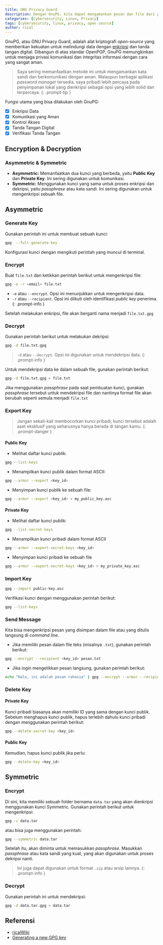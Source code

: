 ```yaml
---
title: GNU Privacy Guard
description: Dengan GnuPG, kita dapat mengamankan pesan dan file dari pengintaian, memastikan integritas dan keaslian informasi dalam dunia digital yang penuh ancaman.
categories: [Cybersecurity, Linux, Privacy]
tags: [cybersecurity, linux, privacy, open source]
author: rical
---
```


GnuPG, atau GNU Privacy Guard, adalah alat kriptografi *open-source* yang memberikan kekuatan untuk melindungi data dengan <a href= "https://en.wikipedia.org/wiki/Encryption#Encryption_in_cryptography" target="_blank">enkripsi</a> dan tanda tangan digital.
Dibangun di atas standar OpenPGP, GnuPG memungkinkan untuk menjaga privasi komunikasi dan integritas informasi dengan cara yang sangat aman.

> Saya sering memanfaatkan metode ini untuk mengamankan kata sandi dan berkomunikasi dengan aman. Walaupun berbagai aplikasi *password manager* tersedia, saya pribadi lebih percaya pada penyimpanan lokal yang dienkripsi sebagai opsi yang lebih solid dan terpercaya.
{: .prompt-tip }

Fungsi utama yang bisa dilakukan oleh GnuPG:
- [x] Enkripsi Data
- [x] Komunikasi yang Aman
- [x] Kontrol Akses
- [x] Tanda Tangan Digital
- [x] Verifikasi Tanda Tangan

## Encryption & Decryption

### Asymmetric & Symmetric
- **Asymmetric:** Memanfaatkan dua kunci yang berbeda, yaitu **Public Key** dan **Private Key**. Ini sering digunakan untuk komunikasi.
- **Symmetric:** Menggunakan kunci yang sama untuk proses enkripsi dan dekripsi, yaitu *passphrase* atau kata sandi. Ini sering digunakan untuk mengenkripsi sebuah file.

## Asymmetric
### Generate Key
Gunakan perintah ini untuk membuat sebuah kunci:

```bash
gpg  --full-generate-key
```

Konfigurasi kunci dengan mengikuti perintah yang muncul di terminal.

### Encrypt
Buat `file.txt` dan ketikkan perintah berikut untuk mengenkripsi file:

```bash
gpg -e -r <email> file.txt
```
> 
- `-e` atau `--encrypt`. Opsi ini menunjukkan untuk mengenkripsi data. 
- `-r` atau `--recipient`. Opsi ini diikuti oleh identifikasi *public key* penerima. 
{: .prompt-info }

Setelah melakukan enkripsi, file akan berganti nama menjadi `file.txt.gpg`

### Decrypt
Gunakan perintah berikut untuk melakukan dekripsi:

```bash
gpg -d file.txt.gpg
```

> `-d` atau `--decrypt`. Opsi ini digunakan untuk mendekripsi data.
{: .prompt-info }

Untuk mendekripsi data ke dalam sebuah file, gunakan perintah berikut:

```bash
gpg -d file.txt.gpg > file.txt
```

Jika menggunakan *passphrase* pada saat pembuatan kunci, gunakan *passphrase* tersebut untuk mendekripsi file dan nantinya format file akan berubah seperti semula menjadi `file.txt`


### Export Key
> Jangan sekali-kali membocorkan kunci pribadi; kunci tersebut adalah aset eksklusif yang seharusnya hanya berada di tangan kamu.
{: .prompt-danger }

#### Public Key
- Melihat daftar kunci publik:
```bash
gpg --list-keys
```

- Menampilkan kunci publik dalam format ASCII:
```bash
gpg --armor --export <key_id>
```

- Menyimpan kunci publik ke sebuah file:
```bash
gpg --armor --export <key_id> > my_public_key.asc
```

#### Private Key
- Melihat daftar kunci publik:
```bash
gpg --list-secret-keys
```

- Menampilkan kunci pribadi dalam format ASCII
```bash
gpg --armor --export-secret-keys <key_id>
```

- Menyimpan kunci pribadi ke sebuah file
```bash
gpg --armor --export-secret-keys <key_id> > my_private_key.asc
```

### Import Key
```bash
gpg --import public-key.asc
```

Verifikasi kunci dengan menggunakan perintah berikut:
```bash
gpg --list-keys
```

### Send Message
Kita bisa mengenkripsi pesan yang disimpan dalam file atau yang ditulis langsung di *command line*.
- Jika memiliki pesan dalam file teks (misalnya `.txt`), gunakan perintah berikut:
```bash
gpg --encrypt --recipient <key_id> pesan.txt
```

- Jika ingin mengetikkan pesan langsung, gunakan perintah berikut:
```bash
echo "Halo, ini adalah pesan rahasia" | gpg --encrypt --armor --recipient <key_id> > pesan.asc
```

### Delete Key
#### Private Key
Kunci pribadi biasanya akan memiliki ID yang sama dengan kunci publik. Sebelum menghapus kunci publik, hapus terlebih dahulu kunci pribadi dengan menggunakan perintah berikut:
```bash
gpg --delete-secret-key <key_id>
```

#### Public Key
Kemudian, hapus kunci publik jika perlu:
```bash
gpg --delete-key <key_id>
```

## Symmetric
### Encrypt
Di sini, kita memiliki sebuah folder bernama `data.tar` yang akan dienkripsi menggunakan kunci Symmetric. Gunakan perintah berikut untuk mengenkripsi:
```bash 
gpg -c data.tar
```

atau bisa juga menggunakan perintah:
```bash
gpg --symmetric data.tar
```

Setelah itu, akan diminta untuk memasukkan *passphrase*. Masukkan *passphrase* atau kata sandi yang kuat, yang akan digunakan untuk proses dekripsi nanti.

> Ini juga dapat digunakan untuk format `.zip` atau arsip lainnya.
{: .prompt-info }

### Decrypt
Gunakan perintah ini untuk mendekripsi:
```bash
gpg -d data.tar.gpg > data.tar
```

## Referensi
- <a href="https://risnandapascal.github.io/ricalwiki.html" target="_blank">ricalWiki</a>
- <a href="https://docs.github.com/en/authentication/managing-commit-signature-verification/generating-a-new-gpg-key" target="_blank">Generating a new GPG key</a>


